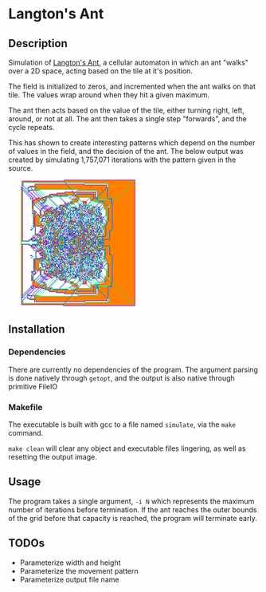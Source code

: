 # Langton's Ant

## Description

Simulation of [Langton's Ant](https://en.wikipedia.org/wiki/Langton%27s_ant), a cellular automaton in which
an ant "walks" over a 2D space, acting based on the tile at it's position.

The field is initialized to zeros, and incremented when the ant walks on that tile.
The values wrap around when they hit a given maximum.

The ant then acts based on the value of the tile, either turning right, left, around, or not at all.
The ant then takes a single step "forwards", and the cycle repeats.

This has shown to create interesting patterns which depend on the number of values in the field, and the decision of the ant.
The below output was created by simulating 1,757,071 iterations with the pattern given in the source.

![Output over 1,757,071 iterations](./output/output.bmp)

## Installation

### Dependencies

There are currently no dependencies of the program.
The argument parsing is done natively through `getopt`,
and the output is also native through primitive FileIO

### Makefile

The executable is built with gcc to a file named `simulate`, via the `make` command.

`make clean` will clear any object and executable files lingering, as well as resetting the output image.

## Usage

The program takes a single argument, `-i N` which represents the maximum number of iterations before termination.
If the ant reaches the outer bounds of the grid before that capacity is reached, the program will terminate early.

## TODOs

- Parameterize width and height
- Parameterize the movement pattern
- Parameterize output file name

